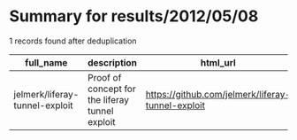 
# Summary for results/2012/05/08
    
1 records found after deduplication

| full_name | description | html_url | matched_list | matched_count | pushed_at | size | stargazers_count | language | forks_count |
|--------------------------------|-------------------------------------------------|---------------------------------------------------|----------------|-----------------|---------------------------|--------|--------------------|------------|---------------|
| jelmerk/liferay-tunnel-exploit | Proof of concept for the liferay tunnel exploit | https://github.com/jelmerk/liferay-tunnel-exploit | ['exploit'] | 1 | 2012-05-08 12:35:48+00:00 | 192 | 2 | Java | 1 |
